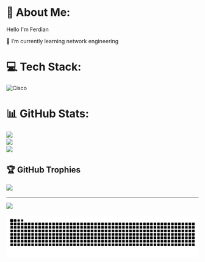 # 💫 About Me:
Hello I'm Ferdian

🌱 I’m currently learning network engineering<br>


# 💻 Tech Stack:
![Cisco](https://img.shields.io/badge/cisco-%23049fd9.svg?style=for-the-badge&logo=cisco&logoColor=black)
# 📊 GitHub Stats:
![](https://github-readme-stats.vercel.app/api?username=traferdi&theme=dark&hide_border=false&include_all_commits=true&count_private=false)<br/>
![](https://nirzak-streak-stats.vercel.app/?user=traferdi&theme=dark&hide_border=false)<br/>
![](https://github-readme-stats.vercel.app/api/top-langs/?username=traferdi&theme=dark&hide_border=false&include_all_commits=true&count_private=false&layout=compact)

## 🏆 GitHub Trophies
![](https://github-profile-trophy.vercel.app/?username=traferdi&theme=transparent&no-frame=false&no-bg=true&margin-w=4)

---
[![](https://visitcount.itsvg.in/api?id=traferdi&icon=0&color=0)](https://visitcount.itsvg.in)

<!-- Proudly created with GPRM ( https://gprm.itsvg.in ) -->
<picture>
  <source media="(prefers-color-scheme: dark)" srcset="https://raw.githubusercontent.com/traferdi/traferdi/output/github-snake-dark.svg" />
  <source media="(prefers-color-scheme: light)" srcset="https://raw.githubusercontent.com/traferdi/traferdi/output/github-snake.svg" />
  <img alt="github-snake" src="https://raw.githubusercontent.com/traferdi/traferdi/output/github-snake.svg" />
</picture>
